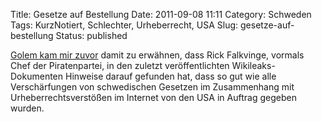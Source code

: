 Title: Gesetze auf Bestellung
Date: 2011-09-08 11:11
Category: Schweden
Tags: KurzNotiert, Schlechter, Urheberrecht, USA
Slug: gesetze-auf-bestellung
Status: published

[Golem kam mir zuvor](http://www.golem.de/1109/86294.html) damit zu
erwähnen, dass Rick Falkvinge, vormals Chef der Piratenpartei, in den
zuletzt veröffentlichten Wikileaks-Dokumenten Hinweise darauf gefunden
hat, dass so gut wie alle Verschärfungen von schwedischen Gesetzen im
Zusammenhang mit Urheberrechtsverstößen im Internet von den USA in
Auftrag gegeben wurden.

